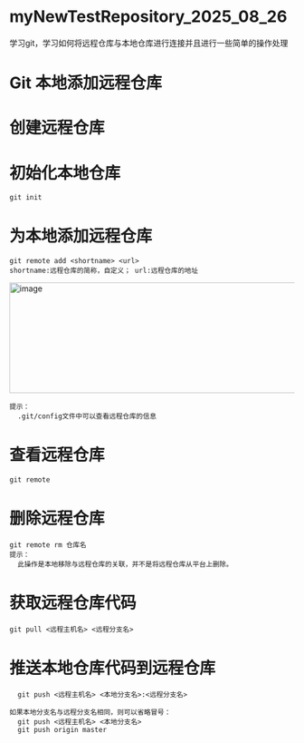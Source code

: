 # myNewTestRepository_2025_08_26
学习git，学习如何将远程仓库与本地仓库进行连接并且进行一些简单的操作处理

# Git 本地添加远程仓库
# 创建远程仓库
  # 初始化本地仓库
    git init 
      
  # 为本地添加远程仓库
    git remote add <shortname> <url>
    shortname:远程仓库的简称，自定义； url:远程仓库的地址
  <img width="867" height="195" alt="image" src="https://github.com/user-attachments/assets/899b6ed1-d865-48cc-ad9f-617acf568256" />

      
    提示： 
      .git/config文件中可以查看远程仓库的信息
 
  # 查看远程仓库    
    git remote
 
  # 删除远程仓库 
    git remote rm 仓库名
    提示： 
      此操作是本地移除与远程仓库的关联，并不是将远程仓库从平台上删除。
    
  # 获取远程仓库代码
    git pull <远程主机名> <远程分支名>
    
  # 推送本地仓库代码到远程仓库
      git push <远程主机名> <本地分支名>:<远程分支名>
    
    如果本地分支名与远程分支名相同，则可以省略冒号：
      git push <远程主机名> <本地分支名> 
      git push origin master
